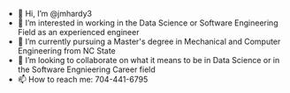 - 👋 Hi, I’m @jmhardy3
- 👀 I’m interested in working in the Data Science or Software Engineering Field as an experienced engineer
- 🌱 I’m currently pursuing a Master's degree in Mechanical and Computer Engineering from NC State
- 💞️ I’m looking to collaborate on what it means to be in Data Science or in the Software Engnieering Career field
- 📫 How to reach me: 704-441-6795

<!---
jmhardy3/jmhardy3 is a ✨ special ✨ repository because its `README.md` (this file) appears on your GitHub profile.
You can click the Preview link to take a look at your changes.
--->
